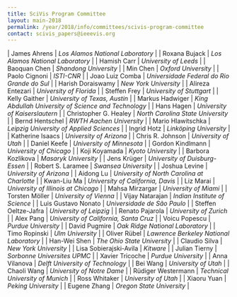 ```yaml
---
title: SciVis Program Committee
layout: main-2018
permalink: /year/2018/info/committees/scivis-program-committee
contact: scivis_papers@ieeevis.org
---
```


| James Ahrens | *Los Alamos National Laboratory* |
| Roxana Bujack | *Los Alamos National Laboratory* |
| Hamish Carr | *University of Leeds* |
| Baoquan Chen | *Shandong University* |
| Min Chen | *Oxford University* |
| Paolo Cignoni | *ISTI-CNR* |
| Joao Luiz Comba | *Universidade Federal do Rio Grande do Sul* |
| Harish Doraiswamy | *New York University* |
| Alireza Entezari | *University of Florida* |
| Steffen Frey | *University of Stuttgart* |
| Kelly Gaither | *University of Texas, Austin* |
| Markus Hadwiger | *King Abdullah University of Science and Technology* |
| Hans Hagen | *University of Kaiserslautern* |
| Christopher G. Healey | *North Carolina State University* |
| Bernd Hentschel | *RWTH Aachen University* |
| Mario Hlawitschka | *Leipzig University of Applied Sciences* |
| Ingrid Hotz | *Linköping University* |
| Katherine Isaacs | *University of Arizona* |
| Chris R. Johnson | *University of Utah* |
| Daniel Keefe | *University of Minnesota* |
| Gordon Kindlmann | *University of Chicago* |
| Koji Koyamada | *Kyoto University* |
| Barbora Kozlikova | *Masaryk University* |
| Jens Krüger | *University of Duisburg-Essen* |
| Robert S. Laramee | *Swansea University* |
| Joshua Levine | *University of Arizona* |
| Aidong Lu | *University of North Carolina at Charlotte* |
| Kwan-Liu Ma | *University of California, Davis* |
| Liz Marai | *University of Illinois at Chicago* |
| Mahsa Mirzargar | *University of Miami* |
| Torsten Möller | *University of Vienna* |
| Vijay Natarajan | *Indian Institute of Science* |
| Luis Gustavo Nonato | *Universidade de São Paulo* |
| Steffen Oeltze-Jafra | *University of Leipzig* |
| Renato Pajarola | *University of Zurich* |
| Alex Pang | *University of California, Santa Cruz* |
| Voicu Popescu | *Purdue University* |
| David Pugmire | *Oak Ridge National Laboratory* |
| Timo Ropinski | *Ulm University* |
| Oliver Rübel | *Lawrence Berkeley National Laboratory* |
| Han-Wei Shen | *The Ohio State University* |
| Claudio Silva | *New York University* |
| Lisa Sobierajski-Avila | *Kitware* |
| Julian Tierny | *Sorbonne Universites UPMC* |
| Xavier Tricoche | *Purdue University* |
| Anna Vilanova | *Delft University of Technology* |
| Bei Wang | *University of Utah* |
| Chaoli Wang | *University of Notre Dame* |
| Rüdiger Westermann | *Technical University of Munich* |
| Ross Whitaker | *University of Utah* |
| Xiaoru Yuan | *Peking University* |
| Eugene Zhang | *Oregon State University* |
